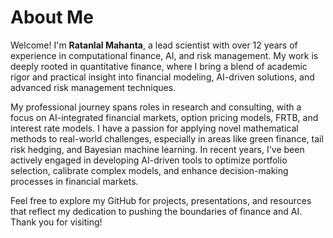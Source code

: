 # About Me

Welcome! I'm **Ratanlal Mahanta**, a lead scientist with over 12 years of experience in computational finance, AI, and risk management. My work is deeply rooted in quantitative finance, where I bring a blend of academic rigor and practical insight into financial modeling, AI-driven solutions, and advanced risk management techniques.

My professional journey spans roles in research and consulting, with a focus on AI-integrated financial markets, option pricing models, FRTB, and interest rate models. I have a passion for applying novel mathematical methods to real-world challenges, especially in areas like green finance, tail risk hedging, and Bayesian machine learning. In recent years, I've been actively engaged in developing AI-driven tools to optimize portfolio selection, calibrate complex models, and enhance decision-making processes in financial markets.


Feel free to explore my GitHub for projects, presentations, and resources that reflect my dedication to pushing the boundaries of finance and AI. Thank you for visiting!

